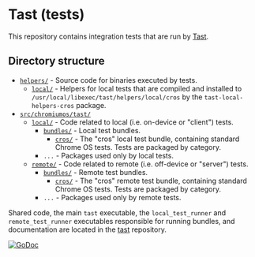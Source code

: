 # Tast (tests)

This repository contains integration tests that are run by [Tast].

## Directory structure

*   [`helpers/`](helpers/) - Source code for binaries executed by tests.
    *   [`local/`](helpers/local/) - Helpers for local tests that are compiled
        and installed to `/usr/local/libexec/tast/helpers/local/cros` by the
        `tast-local-helpers-cros` package.
*   [`src/chromiumos/tast/`](src/chromiumos/tast/)
    *   [`local/`](src/chromiumos/tast/local/) - Code related to local (i.e.
        on-device or "client") tests.
        *   [`bundles/`](src/chromiumos/tast/local/bundles/) - Local test
            bundles.
            *   [`cros/`](src/chromiumos/tast/local/bundles/cros/) - The
                "cros" local test bundle, containing standard Chrome OS tests.
                Tests are packaged by category.
        *   `...` - Packages used only by local tests.
    *   [`remote/`](src/chromiumos/tast/remote/) - Code related to remote
        (i.e. off-device or "server") tests.
        *   [`bundles/`](src/chromiumos/tast/remote/bundles/) - Remote test
            bundles.
            *   [`cros/`](src/chromiumos/tast/remote/bundles/cros/) - The
                "cros" remote test bundle, containing standard Chrome OS
                tests. Tests are packaged by category.
        *   `...` - Packages used only by remote tests.

Shared code, the main `tast` executable, the `local_test_runner` and
`remote_test_runner` executables responsible for running bundles, and
documentation are located in the [tast] repository.

[![GoDoc](https://godoc.org/chromium.googlesource.com/chromiumos/platform/tast-tests.git/src?status.svg)](https://godoc.org/chromium.googlesource.com/chromiumos/platform/tast-tests.git/src)

[tast]: https://chromium.googlesource.com/chromiumos/platform/tast/
